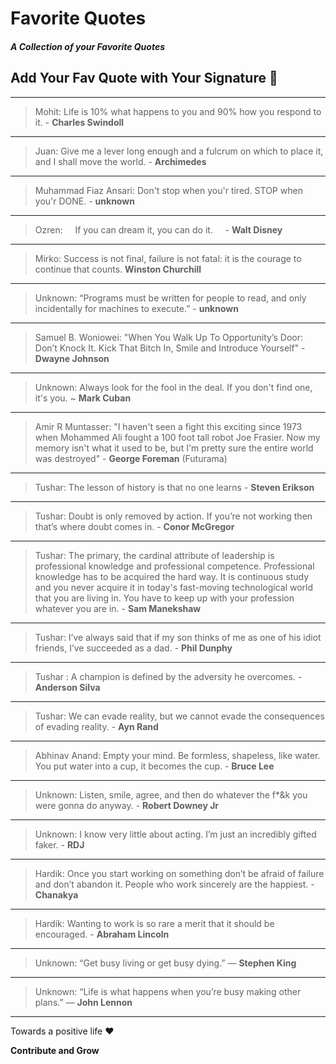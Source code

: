 # Favorite Quotes

##### A Collection of your **Favorite Quotes**

## Add Your Fav Quote with Your Signature :feet:

---

> Mohit: Life is 10% what happens to you and 90% how you respond to it. - **Charles Swindoll**

--- 

> Juan: Give me a lever long enough and a fulcrum on which to place it, and I shall move the world. - **Archimedes**

---

> Muhammad Fiaz Ansari: Don't stop when you'r tired. STOP when you'r DONE. - **unknown**

---

> Ozren: &nbsp;&nbsp;&nbsp; If you can dream it, you can do it. &nbsp;&nbsp;&nbsp;  - **Walt Disney**

---

> Mirko: Success is not final, failure is not fatal: it is the courage to continue that counts. **Winston Churchill**

---

> Unknown: “Programs must be written for people to read, and only incidentally for machines to execute.” - **unknown**

--- 

> Samuel B. Woniowei: "When You Walk Up To Opportunity’s Door: Don’t Knock It. Kick That Bitch In, Smile and Introduce Yourself" - **Dwayne Johnson** 
   
---   

> Unknown: Always look for the fool in the deal. If you don't find one, it's you. ~ **Mark Cuban**

---

> Amir R Muntasser: "I haven't seen a fight this exciting since 1973 when Mohammed Ali fought a 100 foot tall robot Joe Frasier. Now my memory isn't what it used to be, but I'm pretty sure the entire world was destroyed" - **George Foreman** (Futurama)

---

> Tushar: The lesson of history is that no one learns - **Steven Erikson**

---

> Tushar: Doubt is only removed by action. If you’re not working then that’s where doubt comes in. - **Conor McGregor**

---

> Tushar: The primary, the cardinal attribute of leadership is professional knowledge and professional competence. Professional knowledge has to be acquired the hard way. It is continuous study and you never acquire it in today's fast-moving technological world that you are living in. You have to keep up with your profession whatever you are in. - **Sam Manekshaw**

---

> Tushar: I’ve always said that if my son thinks of me as one of his idiot friends, I’ve succeeded as a dad. - **Phil Dunphy**  

---

> Tushar : A champion is defined by the adversity he overcomes. - **Anderson Silva**

---

> Tushar: We can evade reality, but we cannot evade the consequences of evading reality. - **Ayn Rand**

---
> Abhinav Anand: Empty your mind. Be formless, shapeless, like water. You put water into a cup, it becomes the cup. - **Bruce Lee**

---

> Unknown: Listen, smile, agree, and then do whatever the f*&k you were gonna do anyway. - **Robert Downey Jr**

---

> Unknown: I know very little about acting. I’m just an incredibly gifted faker. - **RDJ**

---

> Hardik: Once you start working on something don’t be afraid of failure and don’t abandon it. People who work sincerely are the happiest. - **Chanakya**

---

> Hardik: Wanting to work is so rare a merit that it should be encouraged. - **Abraham Lincoln**

---

> Unknown: “Get busy living or get busy dying.” — **Stephen King**

---

> Unknown: “Life is what happens when you’re busy making other plans.” — **John Lennon**

---

Towards a positive life :heart:





**Contribute and Grow**
